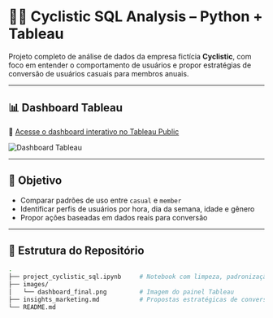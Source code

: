 # 🚴‍♂️ Cyclistic SQL Analysis – Python + Tableau

Projeto completo de análise de dados da empresa fictícia **Cyclistic**, com foco em entender o comportamento de usuários e propor estratégias de conversão de usuários casuais para membros anuais.

---

## 📊 Dashboard Tableau

🔗 [Acesse o dashboard interativo no Tableau Public](https://public.tableau.com/views/Dash01Cyclingrev01/dash01)

![Dashboard Tableau]([dashboar_rev26052025v01.png](https://public.tableau.com/views/Dash01Cyclingrev01/dash01)])




---

## 🧠 Objetivo

- Comparar padrões de uso entre `casual` e `member`
- Identificar perfis de usuários por hora, dia da semana, idade e gênero
- Propor ações baseadas em dados reais para conversão

---

## 📁 Estrutura do Repositório

```bash
.
├── project_cyclistic_sql.ipynb     # Notebook com limpeza, padronização e análise via SQL
├── images/
│   └── dashboard_final.png         # Imagem do painel Tableau
├── insights_marketing.md           # Propostas estratégicas de conversão
└── README.md
